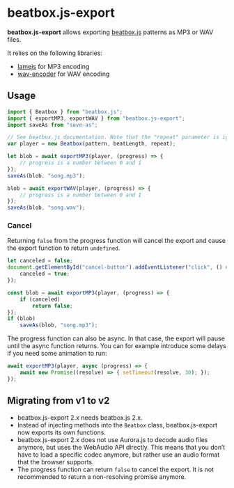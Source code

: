 # beatbox.js-export

__beatbox.js-export__ allows exporting [beatbox.js](https://github.com/beatbox/beatbox.js)
patterns as MP3 or WAV files.

It relies on the following libraries:

* [lamejs](https://github.com/zhuker/lamejs) for MP3 encoding
* [wav-encoder](https://github.com/mohayonao/wav-encoder) for WAV encoding

## Usage

```javascript
import { Beatbox } from "beatbox.js";
import { exportMP3, exportWAV } from "beatbox.js-export";
import saveAs from "save-as";

// See beatbox.js documentation. Note that the "repeat" parameter is ignored in the context of exporting.
var player = new Beatbox(pattern, beatLength, repeat);

let blob = await exportMP3(player, (progress) => {
	// progress is a number between 0 and 1
});
saveAs(blob, "song.mp3");

blob = await exportWAV(player, (progress) => {
	// progress is a number between 0 and 1
});
saveAs(blob, "song.wav");
```

### Cancel

Returning `false` from the progress function will cancel the export and cause the export function to return `undefined`.

```javascript
let canceled = false;
document.getElementById("cancel-button").addEventListener("click", () => {
	canceled = true;
});

const blob = await exportMP3(player, (progress) => {
    if (canceled)
		return false;
});
if (blob)
	saveAs(blob, "song.mp3");
```

The progress function can also be async. In that case, the export will pause until the async function returns. You can
for example introduce some delays if you need some animation to run:

```javascript
await exportMP3(player, async (progress) => {
	await new Promise((resolve) => { setTimeout(resolve, 30); });
});
```

## Migrating from v1 to v2

* beatbox.js-export 2.x needs beatbox.js 2.x.
* Instead of injecting methods into the `Beatbox` class, beatbox.js-export now exports its own functions.
* beatbox.js-export 2.x does not use Aurora.js to decode audio files anymore, but uses the WebAudio API directly. This means that you don’t have to load a specific codec anymore, but rather use an audio format that the browser supports.
* The progress function can return `false` to cancel the export. It is not recommended to return a non-resolving promise anymore.